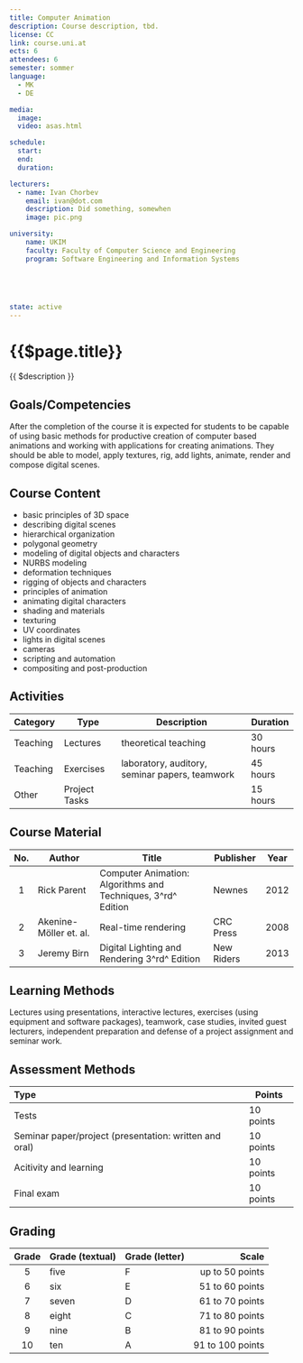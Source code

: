 ```yaml
---
title: Computer Animation
description: Course description, tbd.
license: CC
link: course.uni.at
ects: 6
attendees: 6
semester: sommer
language: 
  - MK
  - DE

media:
  image: 
  video: asas.html

schedule:
  start:
  end:
  duration:

lecturers:
  - name: Ivan Chorbev
    email: ivan@dot.com
    description: Did something, somewhen
    image: pic.png

university:
    name: UKIM
    faculty: Faculty of Computer Science and Engineering
    program: Software Engineering and Information Systems





state: active
---
```


# {{$page.title}}

{{ $description }}

## Goals/Competencies

After the completion of the course it is expected for students to be capable of using basic methods for productive creation of computer based animations and working with applications for creating animations.
They should be able to model, apply textures, rig, add lights, animate, render and compose digital scenes.

## Course Content

* basic principles of 3D space
* describing digital scenes
* hierarchical organization
* polygonal geometry
* modeling of digital objects and characters
* NURBS modeling
* deformation techniques
* rigging of objects and characters
* principles of animation
* animating digital characters
* shading and materials
* texturing
* UV coordinates
* lights in digital scenes
* cameras
* scripting and automation
* compositing and post-production

## Activities

| Category | Type          | Description                                    | Duration |
| -------- | ------------- | ---------------------------------------------- | -------- |
| Teaching | Lectures      | theoretical teaching                           | 30 hours |
| Teaching | Exercises     | laboratory, auditory, seminar papers, teamwork | 45 hours |
| Other    | Project Tasks |                                                | 15 hours |

## Course Material

|  No.  | Author                 | Title                                                        | Publisher  | Year |
| :---: | ---------------------- | ------------------------------------------------------------ | ---------- | ---- |
|   1   | Rick Parent            | Computer Animation: Algorithms and Techniques, 3^rd^ Edition | Newnes     | 2012 |
|   2   | Akenine-Möller et. al. | Real-time rendering                                          | CRC Press  | 2008 |
|   3   | Jeremy Birn            | Digital Lighting and Rendering 3^rd^ Edition                 | New Riders | 2013 |

## Learning Methods

Lectures using presentations, interactive lectures, exercises (using equipment and software packages), teamwork, case studies, invited guest lecturers, independent preparation and defense of a project assignment and seminar work.

## Assessment Methods

| Type                                                   | Points    |
| :----------------------------------------------------- | --------- |
| Tests                                                  | 10 points |
| Seminar paper/project (presentation: written and oral) | 10 points |
| Acitivity and learning                                 | 10 points |
| Final exam                                             | 10 points |


## Grading

| Grade | Grade (textual) | Grade (letter) |            Scale |
| :---: | --------------- | -------------- | ---------------: |
|   5   | five            | F              |  up to 50 points |
|   6   | six             | E              |  51 to 60 points |
|   7   | seven           | D              |  61 to 70 points |
|   8   | eight           | C              |  71 to 80 points |
|   9   | nine            | B              |  81 to 90 points |
|  10   | ten             | A              | 91 to 100 points |